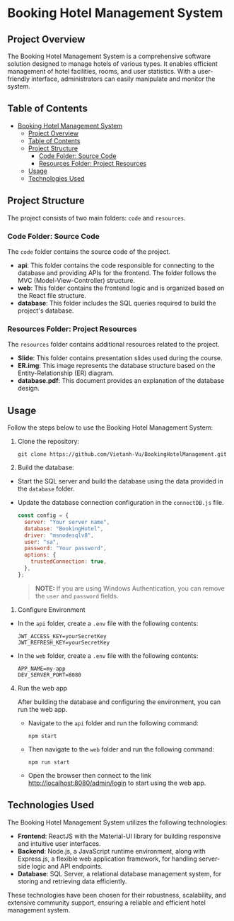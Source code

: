 # Booking Hotel Management System

## Project Overview

The Booking Hotel Management System is a comprehensive software solution designed to manage hotels of various types. It enables efficient management of hotel facilities, rooms, and user statistics. With a user-friendly interface, administrators can easily manipulate and monitor the system.

## Table of Contents

- [Booking Hotel Management System](#booking-hotel-management-system)
  - [Project Overview](#project-overview)
  - [Table of Contents](#table-of-contents)
  - [Project Structure](#project-structure)
    - [Code Folder: Source Code](#code-folder-source-code)
    - [Resources Folder: Project Resources](#resources-folder-project-resources)
  - [Usage](#usage)
  - [Technologies Used](#technologies-used)

## Project Structure

The project consists of two main folders: `code` and `resources`.

### Code Folder: Source Code

The `code` folder contains the source code of the project.

- **api**: This folder contains the code responsible for connecting to the database and providing APIs for the frontend. The folder follows the MVC (Model-View-Controller) structure.
- **web**: This folder contains the frontend logic and is organized based on the React file structure.
- **database**: This folder includes the SQL queries required to build the project's database.

### Resources Folder: Project Resources

The `resources` folder contains additional resources related to the project.

- **Slide**: This folder contains presentation slides used during the course.
- **ER.img**: This image represents the database structure based on the Entity-Relationship (ER) diagram.
- **database.pdf**: This document provides an explanation of the database design.

## Usage

Follow the steps below to use the Booking Hotel Management System:

1. Clone the repository:

   ```command
   git clone https://github.com/Vietanh-Vu/BookingHotelManagement.git
   ```

2. Build the database:

- Start the SQL server and build the database using the data provided in the `database` folder.
- Update the database connection configuration in the `connectDB.js` file.

  ```javascript
  const config = {
    server: "Your server name",
    database: "BookingHotel",
    driver: "msnodesqlv8",
    user: "sa",
    password: "Your password",
    options: {
      trustedConnection: true,
    },
  };
  ```

  > **NOTE:** If you are using Windows Authentication, you can remove the `user` and `password` fields.

1. Configure Environment

- In the `api` folder, create a `.env` file with the following contents:

  ```plaintext
  JWT_ACCESS_KEY=yourSecretKey
  JWT_REFRESH_KEY=yourSecretKey
  ```

- In the `web` folder, create a `.env` file with the following contents:

  ```plaintext
  APP_NAME=my-app
  DEV_SERVER_PORT=8080
  ```

4. Run the web app

   After building the database and configuring the environment, you can run the web app.

   - Navigate to the `api` folder and run the following command:

     ```
     npm start
     ```

   - Then navigate to the `web` folder and run the following command:

     ```
     npm run start
     ```

   - Open the browser then connect to the link [http://localhost:8080/admin/login](http://localhost:8080/admin/login) to start using the web app.

## Technologies Used

The Booking Hotel Management System utilizes the following technologies:

- **Frontend**: ReactJS with the Material-UI library for building responsive and intuitive user interfaces.
- **Backend**: Node.js, a JavaScript runtime environment, along with Express.js, a flexible web application framework, for handling server-side logic and API endpoints.
- **Database**: SQL Server, a relational database management system, for storing and retrieving data efficiently.

These technologies have been chosen for their robustness, scalability, and extensive community support, ensuring a reliable and efficient hotel management system.

